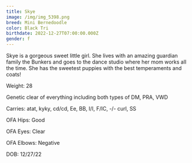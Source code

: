 ```yaml
---
title: Skye
image: /img/img_5398.png
breed: Mini Bernedoodle
color: Black Tri
birthdate: 2022-12-27T07:00:00.000Z
gender: f
---
```

S﻿kye is a gorgeous sweet little girl. She lives with an amazing guardian family the Bunkers and goes to the dance studio where her mom works all the time. She has the sweetest puppies with the best temperaments and coats!

Weight: 28

Genetic clear of everything including both types of DM, PRA, VWD

Carries: atat, kyky, cd/cd, Ee, BB, I/I, F/IC, -/- curl, SS

OFA Hips: Good

O﻿FA Eyes: Clear

O﻿FA Elbows: Negative

D﻿OB: 12/27/22